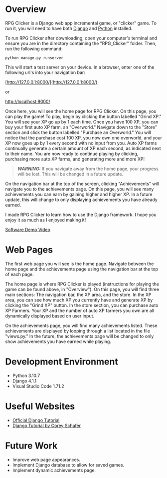 # Overview

RPG Clicker is a Django web app incremental game, or "clicker" game. To run it, you will need to have both [Django](https://www.djangoproject.com/) and [Python](https://www.python.org/) installed.

To run RPG Clicker after downloading, open your computer's terminal and ensure you are in the directory containing the "RPG_Clicker" folder. Then, run the following command:

```
python manage.py runserver
```

This will start a test server on your device. In a browser, enter one of the following url's into your navigation bar:

[http://127.0.0.1:8000/](http://127.0.0.1:8000/)

or

[http://localhost:8000/](http://localhost:8000/)

Once here, you will see the home page for RPG Clicker. On this page, you can play the game! To play, begin by clicking the button labelled "Grind XP." You will see your XP go up by 1 each time. Once you have 100 XP, you can buy your first auto XP farm, an "Overworld." Navigate down to the "Store" section and click the button labelled "Purchase an Overworld." You will notice that the purchase cost 100 XP, you now own one overworld, and your XP now goes up by 1 every second with no input from you. Auto XP farms continually generate a certain amount of XP each second, as indicated next to their name. You are now ready to continue playing by clicking, purchasing more auto XP farms, and generating more and more XP!

> ***WARNING:*** If you navigate away from the home page, your progress will be lost. This will be changed in a future update.

On the navigation bar at the top of the screen, clicking "Achievements" will navigate you to the achievements page. On this page, you will see many achievements you can earn by gaining higher and higher XP. In a future update, this will change to only displaying achievements you have already earned.

I made RPG Clicker to learn how to use the Django framework. I hope you enjoy it as much as I enjoyed making it!

[Software Demo Video](http://youtube.link.goes.here)

# Web Pages

The first web page you will see is the home page. Navigate between the home page and the achievements page using the navigation bar at the top of each page.

The home page is where RPG Clicker is played (instructions for playing the game can be found above, in "Overview"). On this page, you will find three main sections: The navigation bar, the XP area, and the store. In the XP area, you can see how much XP you currently have and generate XP by clicking the "Grind XP" button. In the store section, you can purchase auto XP Farmers. Your XP and the number of auto XP farmers you own are all dynamically displayed based on user input.

On the achievements page, you will find many achievements listed. These achievements are displayed by looping through a list located in the file "views.py." In the future, the achievements page will be changed to only show achievements you have earned while playing.

# Development Environment

* Python 3.10.7
* Django 4.1.1
* Visual Studio Code 1.71.2

# Useful Websites

* [Official Django Tutorial](https://docs.djangoproject.com/en/4.1/intro/tutorial01/)
* [Django Tutorial by Corey Schafer](https://youtube.com/playlist?list=PL-osiE80TeTtoQCKZ03TU5fNfx2UY6U4p)

# Future Work

* Improve web page appearances.
* Implement Django database to allow for saved games.
* Implement dynamic achievements page.